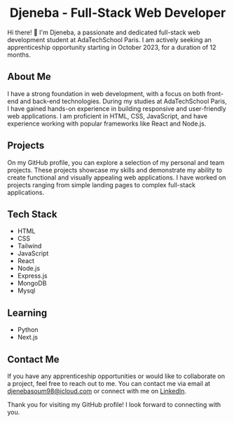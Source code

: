<!-- Hi there! 👋
I'm Djeneba, a full-stack web development student at AdaTechSchool Paris. I am currently looking for an apprenticeship starting in October 2023, for a duration of 12 months. You can find some of my personal and team projects on my GitHub profile. -->


<!--
**djenebaa/djenebaa** is a ✨ _special_ ✨ repository because its `README.md` (this file) appears on your GitHub profile.

Here are some ideas to get you started:

- 🔭 I’m currently working on ...
- 🌱 I’m currently learning ...
- 👯 I’m looking to collaborate on ...
- 🤔 I’m looking for help with ...
- 💬 Ask me about ...
- 📫 How to reach me: ...
- 😄 Pronouns: ...
- ⚡ Fun fact: ...
-->


  <h1 align ="center">Djeneba - Full-Stack Web Developer</h1>
  
  <p>Hi there! 👋 I'm Djeneba, a passionate and dedicated full-stack web development student at AdaTechSchool Paris. I am actively seeking an apprenticeship opportunity starting in October 2023, for a duration of 12 months.</p>
  
  <h2>About Me</h2>
  
  <p>I have a strong foundation in web development, with a focus on both front-end and back-end technologies. During my studies at AdaTechSchool Paris, I have gained hands-on experience in building responsive and user-friendly web applications. I am proficient in HTML, CSS, JavaScript, and have experience working with popular frameworks like React and Node.js.</p>
  
  <h2>Projects</h2>
  
  <p>On my GitHub profile, you can explore a selection of my personal and team projects. These projects showcase my skills and demonstrate my ability to create functional and visually appealing web applications. I have worked on projects ranging from simple landing pages to complex full-stack applications.</p>
  
  <h2>Tech Stack</h2>
  <ul>
    <li>HTML</li>
    <li>CSS</li>
    <li>Tailwind</li>
    <li>JavaScript</li>
    <li>React</li>
    <li>Node.js</li>
    <li>Express.js</li>
    <li>MongoDB</li>
    <li>Mysql</li>
  </ul>
   <h2>Learning</h2>
  <ul>
    <li>Python</li>
    <li>Next.js</li>
  </ul>
  
  
  <h2>Contact Me</h2>
  
  <p>If you have any apprenticeship opportunities or would like to collaborate on a project, feel free to reach out to me. You can contact me via email at <a href="mailto:djenebasoum98@icloud.com">djenebasoum98@icloud.com</a> or connect with me on <a href="https://www.linkedin.com/in/djeneba-soumare/">LinkedIn</a>.</p>
  
  <p>Thank you for visiting my GitHub profile! I look forward to connecting with you.</p>


